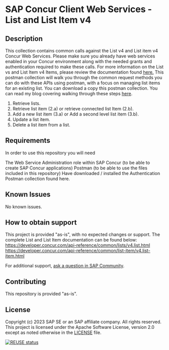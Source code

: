 # SAP Concur Client Web Services - List and List Item v4
<!-- Please include descriptive title -->

<!--- Register repository https://api.reuse.software/register, then add REUSE badge:
[![REUSE status](https://api.reuse.software/badge/github.com/SAP-samples/REPO-NAME)](https://api.reuse.software/info/github.com/SAP-samples/REPO-NAME)
-->

## Description
<!-- Please include SEO-friendly description -->
This collection contains common calls against the List v4 and List item v4 Concur Web Services. Please make sure you already have web services enabled in your Concur environment along with the needed grants and authentication required to make these calls.
For more information on the List vs and List Item v4 Items, please review the documentation found [here.](https://developer.concur.com/.)
This postman collection will walk you through the common request methods you can do with these APIs using postman, with a focus on managing list items for an existing list. You can download a copy this postman collection. You can read my blog covering walking through these steps [here](https://community.sap.com/t5/enterprise-resource-planning-blog-posts-by-sap/sap-concur-list-item-management/ba-p/13572974).
1. Retrieve lists.
2. Retrieve list item (2.a) or retrieve connected list Item (2.b).
3. Add a new list item (3.a) or Add a second level list item (3.b).
4. Update a list item.
5. Delete a list item from a list.


## Requirements
In order to use this repository you will need

The Web Service Administration role within SAP Concur (to be able to create SAP Concur applications)
Postman (to be able to use the files included in this repository)
Have downloaded / installed the Authentication Postman collection found here.

## Known Issues
<!-- You may simply state "No known issues. -->
No known issues.

## How to obtain support

This project is provided "as-is", with no expected changes or support. The complete List and List Item documentation can be found below:
https://developer.concur.com/api-reference/common/lists/v4.list.html
https://developer.concur.com/api-reference/common/list-item/v4.list-item.html
 
For additional support, [ask a question in SAP Community](https://answers.sap.com/questions/ask.html).

## Contributing
This repository is provided "as-is".

## License
Copyright (c) 2023 SAP SE or an SAP affiliate company. All rights reserved. This project is licensed under the Apache Software License, version 2.0 except as noted otherwise in the [LICENSE](LICENSE) file.

[![REUSE status](https://api.reuse.software/badge/github.com/sap-samples/concur-web-services-list)](https://api.reuse.software/info/github.com/sap-samples/concur-web-services-list)
